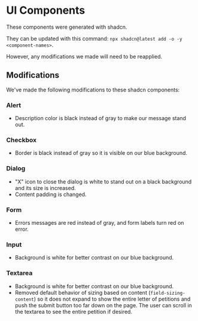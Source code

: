 # UI Components

These components were generated with shadcn.

They can be updated with this command:
`npx shadcn@latest add -o -y <component-names>`.

However, any modifications we made will need to be reapplied.

## Modifications

We've made the following modifications to these shadcn components:

### Alert

- Description color is black instead of gray to make our message stand out.

### Checkbox

- Border is black instead of gray so it is visible on our blue background.

### Dialog

- "X" icon to close the dialog is white to stand out on a black background and
  its size is increased.
- Content padding is changed.

### Form

- Errors messages are red instead of gray, and form labels turn red on error.

### Input

- Background is white for better contrast on our blue background.

### Textarea

- Background is white for better contrast on our blue background.
- Removed default behavior of sizing based on content (`field-sizing-content`)
  so it does not expand to show the entire letter of petitions and push the
  submit button too far down on the page. The user can scroll in the textarea
  to see the entire petition if desired.
